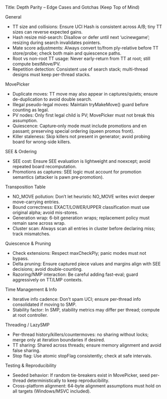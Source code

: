 Title: Depth Parity – Edge Cases and Gotchas (Keep Top of Mind)

General
- TT size and collisions: Ensure UCI Hash is consistent across A/B; tiny TT sizes can reverse expected gains.
- Hash resize mid-search: Disallow or defer until next ‘ucinewgame’; resizing during search invalidates pointers.
- Mate score adjustments: Always convert to/from ply-relative before TT store/probe; check both main and quiescence paths.
- Root vs non-root TT usage: Never early-return from TT at root; still compute bestMove/PV.
- Repetition detection: Consistent use of search stack; multi-thread designs must keep per-thread stacks.

MovePicker
- Duplicate moves: TT move may also appear in captures/quiets; ensure de-duplication to avoid double search.
- Illegal pseudo-legal moves: Maintain tryMakeMove() guard before counting as legal.
- PV nodes: Only first legal child is PV; MovePicker must not break this assumption.
- Quiescence: Capture‑only mode must include promotions and en passant; preserving special ordering (queen promos front).
- Killer staleness: Skip killers not present in generator; avoid probing board for wrong-side killers.

SEE & Ordering
- SEE cost: Ensure SEE evaluation is lightweight and noexcept; avoid repeated board recomputation.
- Promotions as captures: SEE logic must account for promotion semantics (attacker is pawn pre‑promotion).

Transposition Table
- NO_MOVE pollution: Don’t let heuristic NO_MOVE writes evict deeper move-carrying entries.
- Bound correctness: EXACT/LOWER/UPPER classification must use original alpha; avoid mis-stores.
- Generation wrap: 6-bit generation wraps; replacement policy must remain sane across wrap.
- Cluster scan: Always scan all entries in cluster before declaring miss; track mismatches.

Quiescence & Pruning
- Check extensions: Respect maxCheckPly; panic modes must not bypass.
- Delta pruning: Ensure captured piece values and margins align with SEE decisions; avoid double-counting.
- Razoring/NMP interaction: Be careful adding fast-eval; guard aggressively on TT/LMP contexts.

Time Management & Info
- Iterative info cadence: Don’t spam UCI; ensure per-thread info consolidated if moving to SMP.
- Stability factor: In SMP, stability metrics may differ per thread; compute at root controller.

Threading / LazySMP
- Per-thread history/killers/countermoves: no sharing without locks; merge only at iteration boundaries if desired.
- TT sharing: Shared across threads; ensure memory alignment and avoid false sharing.
- Stop flag: Use atomic stopFlag consistently; check at safe intervals.

Testing & Reproducibility
- Seeded behavior: If random tie-breakers exist in MovePicker, seed per-thread deterministically to keep reproducibility.
- Cross-platform alignment: 64-byte alignment assumptions must hold on all targets (Windows/MSVC included).

